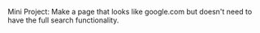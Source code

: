 Mini Project: Make a page that looks like google.com but doesn't need to have the full search functionality.